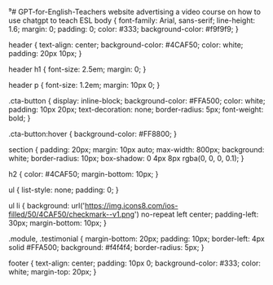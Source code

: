 ⁹# GPT-for-English-Teachers
website advertising a video course on how to use chatgpt to teach ESL
body {
    font-family: Arial, sans-serif;
    line-height: 1.6;
    margin: 0;
    padding: 0;
    color: #333;
    background-color: #f9f9f9;
}

header {
    text-align: center;
    background-color: #4CAF50;
    color: white;
    padding: 20px 10px;
}

header h1 {
    font-size: 2.5em;
    margin: 0;
}

header p {
    font-size: 1.2em;
    margin: 10px 0;
}

.cta-button {
    display: inline-block;
    background-color: #FFA500;
    color: white;
    padding: 10px 20px;
    text-decoration: none;
    border-radius: 5px;
    font-weight: bold;
}

.cta-button:hover {
    background-color: #FF8800;
}

section {
    padding: 20px;
    margin: 10px auto;
    max-width: 800px;
    background: white;
    border-radius: 10px;
    box-shadow: 0 4px 8px rgba(0, 0, 0, 0.1);
}

h2 {
    color: #4CAF50;
    margin-bottom: 10px;
}

ul {
    list-style: none;
    padding: 0;
}

ul li {
    background: url('https://img.icons8.com/ios-filled/50/4CAF50/checkmark--v1.png') no-repeat left center;
    padding-left: 30px;
    margin-bottom: 10px;
}

.module, .testimonial {
    margin-bottom: 20px;
    padding: 10px;
    border-left: 4px solid #FFA500;
    background: #f4f4f4;
    border-radius: 5px;
}

footer {
    text-align: center;
    padding: 10px 0;
    background-color: #333;
    color: white;
    margin-top: 20px;
}
